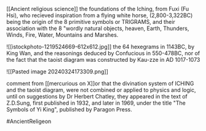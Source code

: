 [[Ancient religious science]]
the foundations of the Iching, from Fuxi (Fu Hsi), who recieved inspiration from a flying white horse, (2,800-3,322BC) being the origin of the 8 primitive symbols or TRIGRAMS, and their association with the 8 "wordly natural objects, heaven, Earth, Thunders, Winds, Fire, Water, Mountains and Marshes.

![[istockphoto-1219524669-612x612.jpg]]
the 64 hexegrams in 1143BC, by King Wan, and the reasonings deduced by Confucious in 550-478BC, nor of the fact that the taoist diagram was constructed by Kau-zze in AD 1017-1073 

![[Pasted image 20240324173309.png]]

comment from [[mercurious on X]]or that the divination system of ICHING and the taoist diagram, were not combined or applied to physics and logic, until on suggestions by Dr Herbert Chatley, they appeared in the text of Z.D.Sung, first published in 1932, and later in 1969, under the title "The Symbols of Yi King", published by Paragon Press.

#AncientReligeon